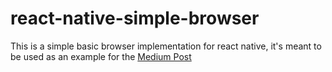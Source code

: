 # react-native-simple-browser

This is a simple basic browser implementation for react native, it's meant to be used as an example for the
[Medium Post](https://medium.com/@lironnavon/creating-an-embedded-browser-with-react-native-aea42b54740)
